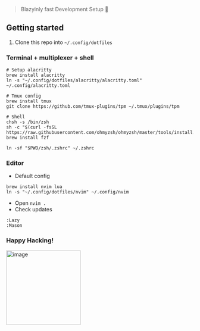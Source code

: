 > Blazyinly fast Development Setup 🚀

## Getting started

1. Clone this repo into `~/.config/dotfiles`

### Terminal + multiplexer + shell

```fish
# Setup alacritty
brew install alacritty
ln -s "~/.config/dotfiles/alacritty/alacritty.toml" ~/.config/alacritty.toml

# Tmux config
brew install tmux
git clone https://github.com/tmux-plugins/tpm ~/.tmux/plugins/tpm

# Shell
chsh -s /bin/zsh
sh -c "$(curl -fsSL https://raw.githubusercontent.com/ohmyzsh/ohmyzsh/master/tools/install.sh)"
brew install fzf

ln -sf "$PWD/zsh/.zshrc" ~/.zshrc
```

### Editor

- Default config

```fish
brew install nvim lua
ln -s "~/.config/dotfiles/nvim" ~/.config/nvim
```

- Open `nvim .`
- Check updates

```vim
:Lazy
:Mason
```

### Happy Hacking!

<img width="200" alt="image" src="https://media.tenor.com/y2JXkY1pXkwAAAAM/cat-computer.gif">
